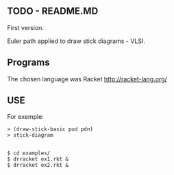 TODO - README.MD
--------------------

First version.

Euler path applied to draw stick diagrams - VLSI.

Programs
------
The chosen language was Racket <http://racket-lang.org/>

USE
-----

For exemple:

	> (draw-stick-basic pud pdn)
	> stick-diagram
	

	$ cd examples/
	$ drracket ex1.rkt &
	$ drracket ex2.rkt &
